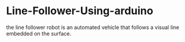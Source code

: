 # Line-Follower-Using-arduino
the line follower robot is an automated vehicle that follows a visual line embedded on the surface.
